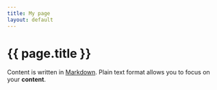 ```yaml
---
title: My page
layout: default
---
```

 
# {{ page.title }}
 
Content is written in [Markdown](https://learnxinyminutes.com/docs/markdown/). Plain text format allows you to focus on your **content**.
 
<!--
You can use HTML elements in Markdown, such as the comment element, and they won't be affected by a markdown parser. However, if you create an HTML element in your markdown file, you cannot use markdown syntax within that element's contents.
-->
